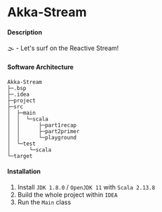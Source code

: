 # Akka-Stream

#### Description
🌫 - Let's surf on the Reactive Stream!

#### Software Architecture
```shell
Akka-Stream
├─.bsp
├─.idea
├─project
├─src
│  ├─main
│  │  └─scala
│  │      ├─part1recap
│  │      ├─part2primer
│  │      └─playground
│  └─test
│      └─scala
└─target
```

#### Installation

1.  Install `JDK 1.8.0` / `OpenJDK 11` with `Scala 2.13.8`
2.  Build the whole project within `IDEA`
3.  Run the `Main` class
